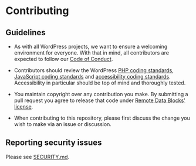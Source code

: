 # Contributing

## Guidelines

- As with all WordPress projects, we want to ensure a welcoming environment for everyone. With that in mind, all contributors are expected to follow our [Code of Conduct](https://make.wordpress.org/handbook/community-code-of-conduct/).

- Contributors should review the WordPress [PHP coding standards](https://developer.wordpress.org/coding-standards/wordpress-coding-standards/php/), [JavaScript coding standards](https://developer.wordpress.org/coding-standards/wordpress-coding-standards/javascript/) and [accessibility coding standards](https://developer.wordpress.org/coding-standards/wordpress-coding-standards/accessibility/). Accessibility in particular should be top of mind and thoroughly tested.

- You maintain copyright over any contribution you make. By submitting a pull request you agree to release that code under [Remote Data Blocks' license](LICENSE).

- When contributing to this repository, please first discuss the change you wish to make via an issue or discussion.

## Reporting security issues

Please see [SECURITY.md](SECURITY.md).
